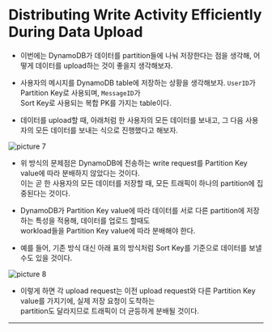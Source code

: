 # Distributing Write Activity Efficiently During Data Upload

- 이번에는 DynamoDB가 데이터를 partition들에 나눠 저장한다는 점을 생각해, 어떻게 데이터를 upload하는 것이 좋을지 생각해보자.

- 사용자의 메시지를 DynamoDB table에 저장하는 상황을 생각해보자. `UserID`가 Partition Key로 사용되며, `MessageID`가  
  Sort Key로 사용되는 복합 PK를 가지는 table이다.

- 데이터를 upload할 때, 아래처럼 한 사용자의 모든 데이터를 보내고, 그 다음 사용자의 모든 데이터를 보내는 식으로 진행했다고 해보자.

![picture 7](/images/DYNAMODB_WRITE_ACTIVITY_BAD.png)

- 위 방식의 문제점은 DynamoDB에 전송하는 write request를 Partition Key value에 따라 분배하지 않았다는 것이다.  
  이는 곧 한 사용자의 모든 데이터를 저장할 때, 모든 트래픽이 하나의 partition에 집중된다는 것이다.

- DynamoDB가 Partition Key value에 따라 데이터를 서로 다른 partition에 저장하는 특성을 적용해, 데이터를 업로드 할때도  
  workload들을 Partition Key value에 따라 분배해야 한다.

- 예를 들어, 기존 방식 대신 아래 표의 방식처럼 Sort Key를 기준으로 데이터를 보낼 수도 있을 것이다.

![picture 8](/images/DYNAMODB_WRITE_ACTIVITY_GOOD.png)

- 이렇게 하면 각 upload request는 이전 upload request와 다른 Partition Key value를 가지기에, 실제 저장 요청이 도착하는  
  partition도 달라지므로 트래픽이 더 균등하게 분배될 것이다.

---
